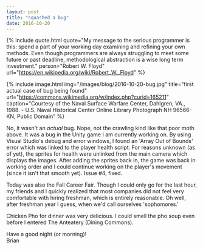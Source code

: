 ```yaml
---
layout: post
title: "squashed a bug"
date: 2016-10-20
---
```


{% include quote.html
    quote="My message to the serious programmer is this: spend a part of your working day examining and refining your own methods. Even though programmers are always struggling to meet some future or past deadline, methodological abstraction is a wise long term investment."
    person="Robert W. Floyd"
    url="https://en.wikipedia.org/wiki/Robert_W._Floyd" %}

{% include image.html
    img="/images/blog/2016-10-20-bug.jpg"
    title="first actual case of bug being found"
    url="https://commons.wikimedia.org/w/index.php?curid=165211"
    caption="Courtesy of the Naval Surface Warfare Center, Dahlgren, VA., 1988. - U.S. Naval Historical Center Online Library Photograph NH 96566-KN, Public Domain" %}

No, it wasn't an *actual* bug. Nope, not the crawling kind like that poor moth above. It was a bug in the Unity game I am currently working on. By using Visual Studio's debug and error windows, I found an 'Array Out of Bounds' error which was linked to the player health script. For reasons unknown (as of yet), the sprites for health were unlinked from the main camera which displays the images. After adding the sprites back in, the game was back in working order and I could continue working on the player's movement (since it isn't that smooth yet). Issue #4, fixed.

Today was also the Fall Career Fair. Though I could only go for the last hour, my friends and I quickly realized that most companies did not feel very comfortable with hiring freshman, which is entirely reasonable. Oh well, after freshman year I guess, when we'd call ourselves 'sophomores.'

Chicken Pho for dinner was very delicious. I could smell the pho soup even before I entered The Anteatery (Dining Commons).

Have a good night (or morning)!<br>
Brian
